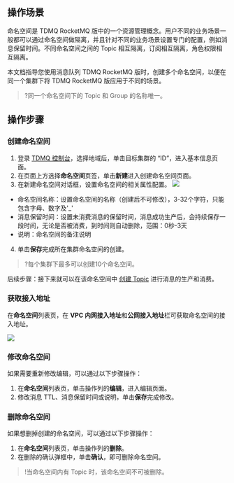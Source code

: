 ## 操作场景

命名空间是 TDMQ RocketMQ 版中的一个资源管理概念。用户不同的业务场景一般都可以通过命名空间做隔离，并且针对不同的业务场景设置专门的配置，例如消息保留时间。不同命名空间之间的 Topic 相互隔离，订阅相互隔离，角色权限相互隔离。

本文档指导您使用消息队列 TDMQ RocketMQ 版时，创建多个命名空间，以便在同一个集群下将 TDMQ RocketMQ 版应用于不同的场景。

> ?同一个命名空间下的 Topic 和 Group 的名称唯一。

## 操作步骤

### 创建命名空间

1. 登录 [TDMQ 控制台](https://console.cloud.tencent.com/tdmq)，选择地域后，单击目标集群的 “ID”，进入基本信息页面。
2. 在页面上方选择**命名空间**页签，单击**新建**进入创建命名空间页面。
3. 在新建命名空间对话框，设置命名空间的相关属性配置。
![](https://qcloudimg.tencent-cloud.cn/raw/9f4824b9eb7babbf382035298ac27683.png)
 - 命名空间名称：设置命名空间的名称（创建后不可修改），3-32个字符，只能包含字母、数字及'\_'
 - 消息保留时间：设置未消费消息的保留时间，消息成功生产后，会持续保存一段时间，无论是否被消费，到时间则自动删除，范围：0秒-3天
 - 说明：命名空间的备注说明
4. 单击**保存**完成所在集群命名空间的创建。
> ?每个集群下最多可以创建10个命名空间。

后续步骤：接下来就可以在该命名空间中 [创建 Topic](https://cloud.tencent.com/document/product/1493/61597) 进行消息的生产和消费。



### 获取接入地址

在**命名空间**列表页，在 **VPC 内网接入地址**和**公网接入地址**栏可获取命名空间的接入地址。

![](https://qcloudimg.tencent-cloud.cn/raw/a97c9f964ab66e1a74a3209c05a7ab0e.png)

### 修改命名空间

如果需要重新修改编辑，可以通过以下步骤操作：

1. 在**命名空间**列表页，单击操作列的**编辑**，进入编辑页面。
2. 修改消息 TTL、消息保留时间或说明，单击**保存**完成修改。

### 删除命名空间

如果想删掉创建的命名空间，可以通过以下步骤操作：

1. 在**命名空间**列表页，单击操作列的**删除**。
2. 在删除的确认弹框中，单击**确认**，即可删除命名空间。

> !当命名空间内有 Topic 时，该命名空间不可被删除。
